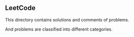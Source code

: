 ## LeetCode

This directory contains solutions and comments of problems.

And problems are classified into different categories. 
